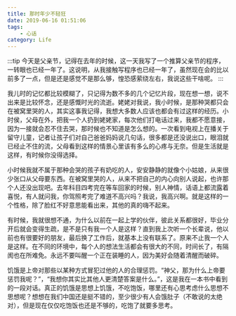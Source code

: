 ```yaml
---
title: 那时年少不轻狂
date: 2019-06-16 01:51:06
tags: 
    - 心话
category: Life
---
```


:::tip
今天是父亲节，记得在去年的时候，这一天我写了一个推算父亲节的程序，一转眼也已经一年了。这说明，从我接触写程序也已经一年了，虽然现在会的比以前多了一点，但是还是感觉不是那么够，惶恐感萦绕左右，我说这些干啥呢。
:::

<!-- more -->

我儿时的记忆都比较模糊了，只记得为数不多的几个记忆片段，现在想一想，说不出来是比较怀念，还是感慨时光的流逝。姥姥对我说，我小时候，是那种哭都只会在被窝里哭的人，其实这事我记得，我想大多数人应该也都会有过这样的经历。小时侯，父母在外，把我一个人扔到姥姥家，每次他们打电话过来，我都不愿意接，因为一接就会忍不住去哭，那时候也不知道是怎么想的。一次看到电视上在播关于留守儿童，记者让孩子们对自己爸爸妈妈说几句话，很多都是还没说出口，眼泪就已经止不住的流，父母看到这样的情景心里该有多么的心疼与无奈。但是生活就是这样，有时候你没得选择。

小时候我就不属于那种会哭的孩子有奶吃的人，安安静静的就像个小姑娘，从来很少张口从父母要东西。在被窝里哭的人，从来不把自己的内心向别人说起，也许那个人还没出现吧。去年科目四考完在等车回家的时候，别人神情，话语上都流露着喜悦，有人就问我，你驾照考完了难道不高兴吗？我说，我高兴啊。就是这样的一个性格，除了脸红不好意思能看出来，其他的真的嗨不起来。

有时候，我就很想不通，为什么以前在一起上学的伙伴，彼此关系都很好，毕业分开后就会变得生疏，是不是只有我一个人是这样？直到我上次听一个长辈说，他以前也有很要好的朋友，最后换了工作后，就基本上没有联系了。原来不止我一个人是这样。在不同的环境中，每个人的想法生活都会有很大的不同，时间长了，有隔阂也在所难免。永远不要叫醒一个正在装睡的人，因为美好会随着清醒而破碎。

饥饿是上帝对那些以某种方式冒犯过他的人的合理惩罚。“神父，那为什么上帝要惩罚我呢？”，“我想你其实比其他人更清楚答案是什么。”，这是我在一本书中看到的一段对话。真正的饥饿是思想上饥饿，不吃饱饭，哪里还有心思考虑什么思想不思想呢？想想在我们中国还是挺不错的，至少很少有人会饿肚子（不敢说的太绝对），但是现在仅仅吃饱饭也还是不够的，吃饱了就要多思考。

 

